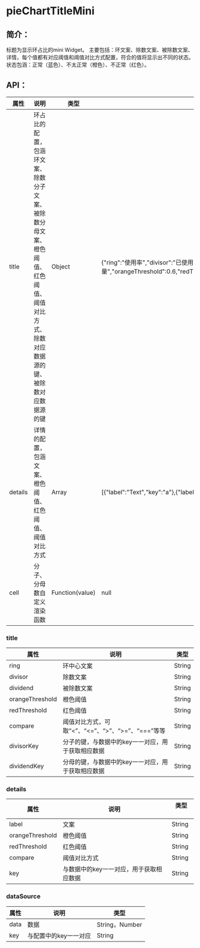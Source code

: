 # pieChartTitleMini
## 简介：
标题为显示环占比的mini Widget。
主要包括：环文案、除数文案、被除数文案、详情，每个值都有对应阈值和阈值对比方式配置，符合的值将显示出不同的状态。状态包涵：正常（蓝色）、不太正常（橙色）、不正常（红色）。

## API：

属性 | 说明 | 类型 | 默认值
--------- | -------------| -------------| -------------
title | 环占比的配置，包涵环文案、除数分子文案、被除数分母文案、橙色阈值、红色阈值、阈值对比方式、除数对应数据源的键、被除数对应数据源的键| Object | {"ring":"使用率","divisor":"已使用容量","dividend":"总容量","orangeThreshold":0.6,"redThreshold":0.8,"compare":">","divisorKey":"divisor","dividendKey":"dividend"}
details | 详情的配置，包涵文案、橙色阈值、红色阈值、阈值对比方式| Array| [{"label":"Text","key":"a"},{"label":"Text","key":"b"},{"label":"Text","key":"c"},{"label":"Text","key":"d"}]
cell| 分子、分母数自定义渲染函数| Function(value)| null


### title
属性 | 说明 | 类型 
--------- | -------------| -------------
ring | 环中心文案| String| 
divisor | 除数文案| String| 
dividend | 被除数文案| String| 
orangeThreshold | 橙色阈值| String|
redThreshold | 红色阈值| String| 
compare | 阈值对比方式，可取“<”、“<=”、“>”、“>=”、“===”等等| String| 
divisorKey | 分子的键，与数据中的key一一对应，用于获取相应数据| String|
dividendKey | 分母的键，与数据中的key一一对应，用于获取相应数据| String|

### details
属性 | 说明 | 类型 　
--------- | -------------| -------------
label | 文案| String| 
orangeThreshold | 橙色阈值| String|
redThreshold | 红色阈值| String| 
compare | 阈值对比方式| String| 
key | 与数据中的key一一对应，用于获取相应数据| String|
### dataSource
属性 | 说明 | 类型 
--------- | -------------| -------------
data | 数据| String，Number| 
key | 与配置中的key一一对应| String|


